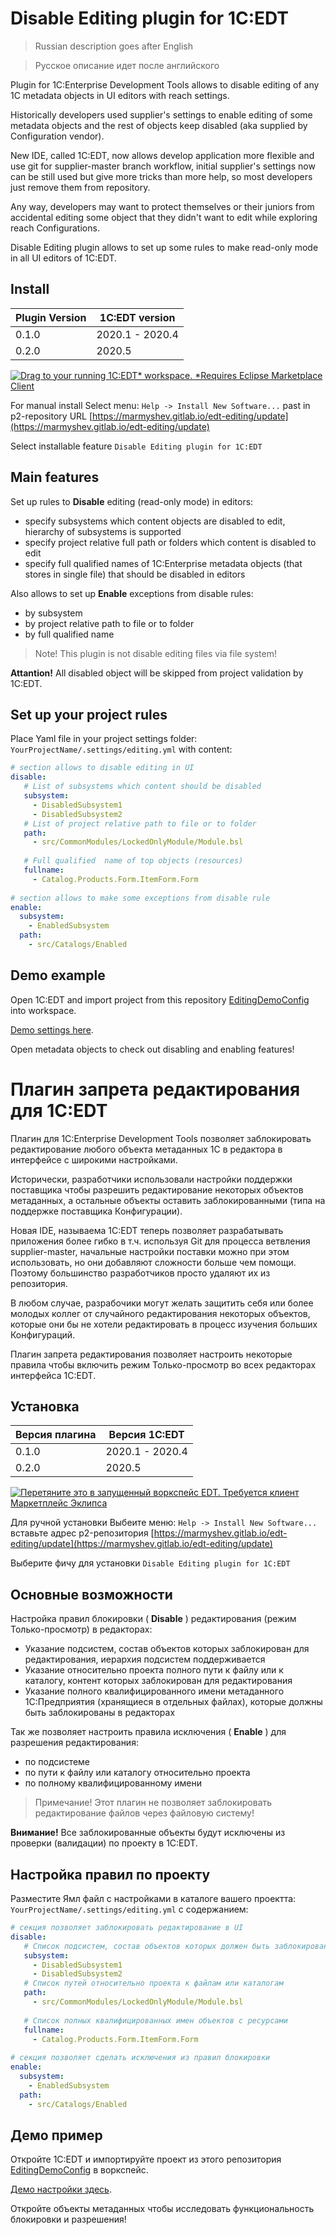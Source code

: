 # Disable Editing plugin for 1C:EDT

> Russian description goes after English

> Русское описание идет после английского

Plugin for 1C:Enterprise Development Tools allows to disable editing of any 1C metadata objects in UI editors with reach settings.

Historically developers used supplier's settings to enable editing of some metadata objects and the rest of objects keep disabled (aka supplied by Configuration vendor).

New IDE, called 1C:EDT, now allows develop application more flexible and use git for supplier-master branch workflow, initial supplier's settings now can be still used but give more tricks than more help, so most developers just remove them from repository.

Any way, developers may want to protect themselves or their juniors from accidental editing some object that they didn't want to edit while exploring reach Configurations.

Disable Editing plugin allows to set up some rules to make read-only mode in all UI editors of 1C:EDT.


## Install


| Plugin Version | 1C:EDT version |
|----------------|----------------|
| 0.1.0 | 2020.1 - 2020.4 |
| 0.2.0 | 2020.5 |


[![Drag to your running 1C:EDT* workspace. *Requires Eclipse Marketplace Client](https://marketplace.eclipse.org/sites/all/themes/solstice/public/images/marketplace/btn-install.png)](http://marketplace.eclipse.org/marketplace-client-intro?mpc_install=5141319 "Drag to your running 1C:EDT* workspace. *Requires Eclipse Marketplace Client")


For manual install Select menu: `Help -> Install New Software...` past in p2-repository URL [https://marmyshev.gitlab.io/edt-editing/update](https://marmyshev.gitlab.io/edt-editing/update)

Select installable feature `Disable Editing plugin for 1C:EDT`


## Main features

Set up rules to **Disable** editing (read-only mode) in editors:

- specify subsystems which content objects are disabled to edit, hierarchy of subsystems is supported
- specify project relative full path or folders which content is disabled to edit
- specify full qualified names of 1C:Enterprise metadata objects (that stores in single file) that should be disabled in editors

Also allows to set up  **Enable**  exceptions from disable rules:

- by subsystem
- by project relative path to file or to folder
- by full qualified name


> Note! This plugin is not disable editing files via file system!

**Attantion!**  All disabled object will be skipped from project validation by 1C:EDT.


## Set up your project rules

Place Yaml file in your project settings folder: `YourProjectName/.settings/editing.yml` with content:


```yaml
# section allows to disable editing in UI
disable:
   # List of subsystems which content should be disabled
   subsystem:
     - DisabledSubsystem1
     - DisabledSubsystem2
   # List of project relative path to file or to folder 
   path:
     - src/CommonModules/LockedOnlyModule/Module.bsl
   
   # Full qualified  name of top objects (resources)
   fullname:
     - Catalog.Products.Form.ItemForm.Form
     
# section allows to make some exceptions from disable rule
enable:
  subsystem:
    - EnabledSubsystem
  path:
    - src/Catalogs/Enabled

```

##  Demo example

Open 1C:EDT and import project from this repository [EditingDemoConfig](EditingDemoConfig) into workspace.

[Demo settings here](EditingDemoConfig/.settings/editing.yml).

Open metadata objects to check out disabling and enabling features!


# Плагин запрета редактирования для 1C:EDT

Плагин для 1C:Enterprise Development Tools позволяет заблокировать редактирование любого объекта метаданных 1С в редактора в интерфейсе с широкими настройками.

Исторически, разработчики использовали настройки поддержки поставщика чтобы разрешить редактирование некоторых объектов метаданных, а остальные объекты оставить заблокированными (типа на поддержке поставщика Конфигурации).

Новая IDE, называема 1C:EDT теперь позволяет разрабатывать приложения более гибко в т.ч. используя Git для процесса ветвления supplier-master, начальные настройки поставки можно при этом использовать, но они добавляют сложности больше чем помощи. Поэтому большинство разработчиков просто удаляют их из репозитория.

В любом случае, разрабочики могут желать защитить себя или более молодых коллег от случайного редактирования некоторых объектов, которые они бы не хотели редактировать в процесс изучения больших Конфигураций.

Плагин запрета редактирования позволяет настроить некоторые правила чтобы включить режим Только-просмотр во всех редакторах интерфейса 1C:EDT.


## Установка


| Версия плагина | Версия 1C:EDT |
|----------------|---------------|
| 0.1.0 | 2020.1 - 2020.4 |
| 0.2.0 | 2020.5 |


[![Перетяните это в *запущенный воркспейс EDT*. Требуется клиент Маркетплейс Эклипса](https://marketplace.eclipse.org/sites/all/themes/solstice/public/images/marketplace/btn-install.png)](http://marketplace.eclipse.org/marketplace-client-intro?mpc_install=5141319 "Перетяните это в *запущенный воркспейс EDT*. Требуется клиент Маркетплейс Эклипса")


Для ручной установки Выбеите меню: `Help -> Install New Software...` вставьте адрес p2-репозитория [https://marmyshev.gitlab.io/edt-editing/update](https://marmyshev.gitlab.io/edt-editing/update)

Выберите фичу для установки `Disable Editing plugin for 1C:EDT`


## Основные возможности

Настройка правил блокировки ( **Disable** ) редактирования (режим Только-просмотр) в редакторах:

- Указание подсистем, состав объектов которых  заблокирован для редактирования, иерархия подсистем поддерживается
- Указание относительно проекта полного пути к файлу или к  каталогу, контент которых заблокирован для редактирования
- Указание полного квалифицированного имени метаданного 1С:Предприятия (хранящиеся в отдельных файлах), которые должны быть заблокированы в редакторах

Так же позволяет настроить правила исключения ( **Enable** )  для разрешения редактирования:

- по подсистеме
- по пути к файлу или каталогу относительно проекта
- по полному квалифицированному имени


> Примечание! Этот плагин не позволяет заблокировать редактирование файлов через файловую систему!

**Внимание!**  Все заблокированные объекты будут исключены из проверки (валидации) по проекту в 1C:EDT.


##  Настройка правил по проекту


Разместите Ямл файл с настройками в каталоге вашего проектта: `YourProjectName/.settings/editing.yml` с содержанием:


```yaml
# секция позволяет заблокировать редактирование в UI
disable:
   # Список подсистем, состав объектов которых должен быть заблокирован
   subsystem:
     - DisabledSubsystem1
     - DisabledSubsystem2
   # Список путей относительно проекта к файлам или каталогам
   path:
     - src/CommonModules/LockedOnlyModule/Module.bsl
   
   # Список полных квалифицированных имен объектов с ресурсами
   fullname:
     - Catalog.Products.Form.ItemForm.Form
     
# секция позволяет сделать исключения из правил блокировки
enable:
  subsystem:
    - EnabledSubsystem
  path:
    - src/Catalogs/Enabled

```

## Демо пример


Откройте 1C:EDT и импортируйте проект из этого репозитория [EditingDemoConfig](EditingDemoConfig) в воркспейс.

[Демо настройки здесь](EditingDemoConfig/.settings/editing.yml).

Откройте объекты метаданных чтобы исследовать функциональность блокировки и разрешения!

